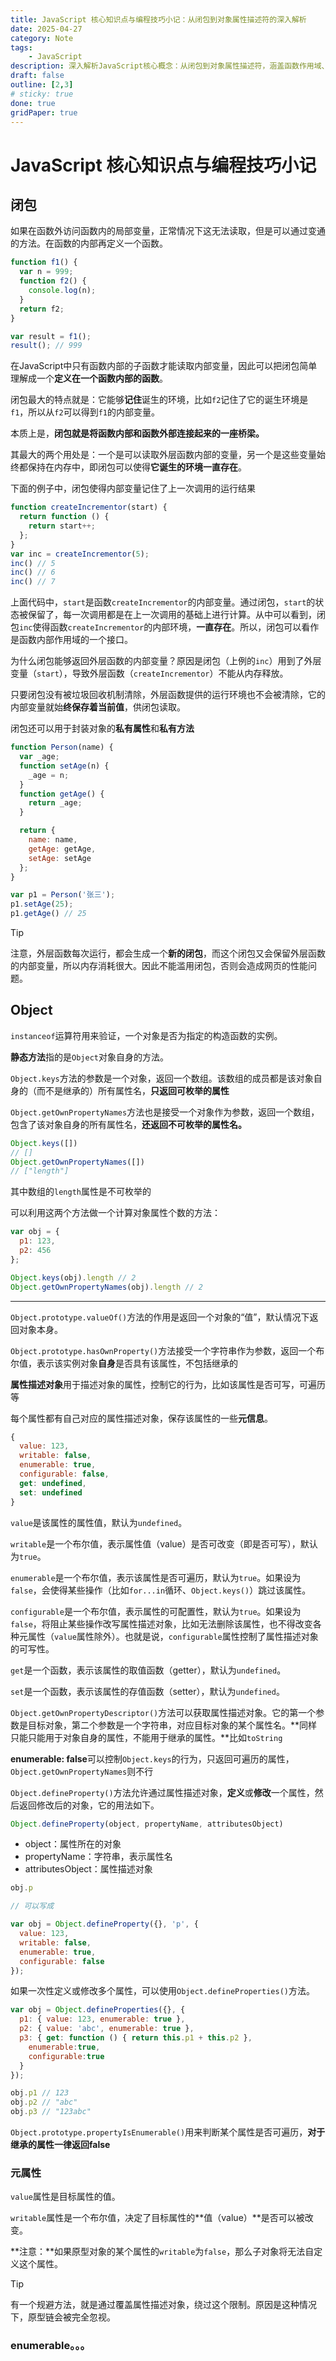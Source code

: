 ```yaml
---
title: JavaScript 核心知识点与编程技巧小记：从闭包到对象属性描述符的深入解析
date: 2025-04-27
category: Note
tags: 
    - JavaScript
description: 深入解析JavaScript核心概念：从闭包到对象属性描述符，涵盖函数作用域、内存管理、对象属性控制等关键知识点，帮助开发者更好地理解JavaScript的底层机制和编程技巧。
draft: false
outline: [2,3]
# sticky: true
done: true
gridPaper: true
---
```


# JavaScript 核心知识点与编程技巧小记

## 闭包

如果在函数外访问函数内的局部变量，正常情况下这无法读取，但是可以通过变通的方法。在函数的内部再定义一个函数。

```js
function f1() {
  var n = 999;
  function f2() {
    console.log(n);
  }
  return f2;
}

var result = f1();
result(); // 999
```

在JavaScript中只有函数内部的子函数才能读取内部变量，因此可以把闭包简单理解成一个**定义在一个函数内部的函数**。

闭包最大的特点就是：它能够**记住**诞生的环境，比如`f2`记住了它的诞生环境是`f1`，所以从`f2`可以得到`f1`的内部变量。

本质上是，**闭包就是将函数内部和函数外部连接起来的一座桥梁。**

其最大的两个用处是：一个是可以读取外层函数内部的变量，另一个是这些变量始终都保持在内存中，即闭包可以使得**它诞生的环境一直存在**。

下面的例子中，闭包使得内部变量记住了上一次调用的运行结果

```js
function createIncrementor(start) {
  return function () {
    return start++;
  };
}
var inc = createIncrementor(5);
inc() // 5
inc() // 6
inc() // 7
```

上面代码中，`start`是函数`createIncrementor`的内部变量。通过闭包，`start`的状态被保留了，每一次调用都是在上一次调用的基础上进行计算。从中可以看到，闭包`inc`使得函数`createIncrementor`的内部环境，**一直存在**。所以，闭包可以看作是函数内部作用域的一个接口。



为什么闭包能够返回外层函数的内部变量？原因是闭包（上例的`inc`）用到了外层变量（`start`），导致外层函数（`createIncrementor`）不能从内存释放。

只要闭包没有被垃圾回收机制清除，外层函数提供的运行环境也不会被清除，它的内部变量就始**终保存着当前值**，供闭包读取。

闭包还可以用于封装对象的**私有属性**和**私有方法**

```js
function Person(name) {
  var _age;
  function setAge(n) {
    _age = n;
  }
  function getAge() {
    return _age;
  }

  return {
    name: name,
    getAge: getAge,
    setAge: setAge
  };
}

var p1 = Person('张三');
p1.setAge(25);
p1.getAge() // 25
```

> [!tip]
>
> 注意，外层函数每次运行，都会生成一个**新的闭包**，而这个闭包又会保留外层函数的内部变量，所以内存消耗很大。因此不能滥用闭包，否则会造成网页的性能问题。

## Object

`instanceof`运算符用来验证，一个对象是否为指定的构造函数的实例。

**静态方法**指的是`Object`对象自身的方法。

`Object.keys`方法的参数是一个对象，返回一个数组。该数组的成员都是该对象自身的（而不是继承的）所有属性名，**只返回可枚举的属性**

`Object.getOwnPropertyNames`方法也是接受一个对象作为参数，返回一个数组，包含了该对象自身的所有属性名，**还返回不可枚举的属性名。**

```js
Object.keys([])
// []
Object.getOwnPropertyNames([])
// ["length"]
```

其中数组的`length`属性是不可枚举的

可以利用这两个方法做一个计算对象属性个数的方法：

```js
var obj = {
  p1: 123,
  p2: 456
};

Object.keys(obj).length // 2
Object.getOwnPropertyNames(obj).length // 2
```

------

`Object.prototype.valueOf()`方法的作用是返回一个对象的“值”，默认情况下返回对象本身。

`Object.prototype.hasOwnProperty()`方法接受一个字符串作为参数，返回一个布尔值，表示该实例对象**自身**是否具有该属性，不包括继承的

**属性描述对象**用于描述对象的属性，控制它的行为，比如该属性是否可写，可遍历等

每个属性都有自己对应的属性描述对象，保存该属性的一些**元信息**。

```js
{
  value: 123,
  writable: false,
  enumerable: true,
  configurable: false,
  get: undefined,
  set: undefined
}
```

`value`是该属性的属性值，默认为`undefined`。

`writable`是一个布尔值，表示属性值（value）是否可改变（即是否可写），默认为`true`。

`enumerable`是一个布尔值，表示该属性是否可遍历，默认为`true`。如果设为`false`，会使得某些操作（比如`for...in`循环、`Object.keys()`）跳过该属性。

`configurable`是一个布尔值，表示属性的可配置性，默认为`true`。如果设为`false`，将阻止某些操作改写属性描述对象，比如无法删除该属性，也不得改变各种元属性（`value`属性除外）。也就是说，`configurable`属性控制了属性描述对象的可写性。

`get`是一个函数，表示该属性的取值函数（getter），默认为`undefined`。

`set`是一个函数，表示该属性的存值函数（setter），默认为`undefined`。

`Object.getOwnPropertyDescriptor()`方法可以获取属性描述对象。它的第一个参数是目标对象，第二个参数是一个字符串，对应目标对象的某个属性名。**同样只能只能用于对象自身的属性，不能用于继承的属性。**比如`toString`

**enumerable: false**可以控制`Object.keys`的行为，只返回可遍历的属性，`Object.getOwnPropertyNames`则不行

`Object.defineProperty()`方法允许通过属性描述对象，**定义**或**修改**一个属性，然后返回修改后的对象，它的用法如下。

```js
Object.defineProperty(object, propertyName, attributesObject)
```

- object：属性所在的对象
- propertyName：字符串，表示属性名
- attributesObject：属性描述对象

```js
obj.p

// 可以写成

var obj = Object.defineProperty({}, 'p', {
  value: 123,
  writable: false,
  enumerable: true,
  configurable: false
});
```

如果一次性定义或修改多个属性，可以使用`Object.defineProperties()`方法。

```js
var obj = Object.defineProperties({}, {
  p1: { value: 123, enumerable: true },
  p2: { value: 'abc', enumerable: true },
  p3: { get: function () { return this.p1 + this.p2 },
    enumerable:true,
    configurable:true
  }
});

obj.p1 // 123
obj.p2 // "abc"
obj.p3 // "123abc"
```

`Object.prototype.propertyIsEnumerable()`用来判断某个属性是否可遍历，**对于继承的属性一律返回false**

### 元属性

`value`属性是目标属性的值。

`writable`属性是一个布尔值，决定了目标属性的**值（value）**是否可以被改变。

**注意：**如果原型对象的某个属性的`writable`为`false`，那么子对象将无法自定义这个属性。

> [!tip]
>
> 有一个规避方法，就是通过覆盖属性描述对象，绕过这个限制。原因是这种情况下，原型链会被完全忽视。

### enumerable。。。
